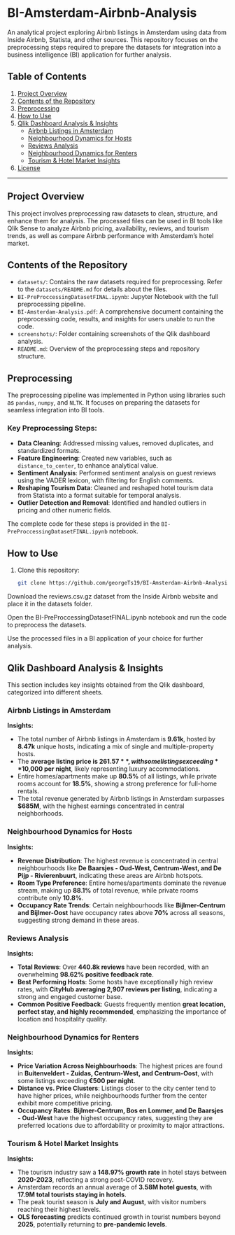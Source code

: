 # BI-Amsterdam-Airbnb-Analysis

An analytical project exploring Airbnb listings in Amsterdam using data from Inside Airbnb, Statista, and other sources. This repository focuses on the preprocessing steps required to prepare the datasets for integration into a business intelligence (BI) application for further analysis.

## Table of Contents
1. [Project Overview](#project-overview)
2. [Contents of the Repository](#contents-of-the-repository)
3. [Preprocessing](#preprocessing)
4. [How to Use](#how-to-use)
5. [Qlik Dashboard Analysis & Insights](#qlik-dashboard-analysis--insights)
   - [Airbnb Listings in Amsterdam](#Airbnb-Listings-in-Amsterdam)
   - [Neighbourhood Dynamics for Hosts](#neighbourhood-dynamics-for-hosts)
   - [Reviews Analysis](#reviews-analysis)
   - [Neighbourhood Dynamics for Renters](#neighbourhood-dynamics-for-renters)
   - [Tourism & Hotel Market Insights](#Tourism-&-Hotel-Market-Insights)
7. [License](#license)

---

## Project Overview
This project involves preprocessing raw datasets to clean, structure, and enhance them for analysis. The processed files can be used in BI tools like Qlik Sense to analyze Airbnb pricing, availability, reviews, and tourism trends, as well as compare Airbnb performance with Amsterdam’s hotel market.

## Contents of the Repository
- `datasets/`: Contains the raw datasets required for preprocessing. Refer to the `datasets/README.md` for details about the files.
- `BI-PreProccessingDatasetFINAL.ipynb`: Jupyter Notebook with the full preprocessing pipeline.
- `BI-Amsterdam-Analysis.pdf`: A comprehensive document containing the preprocessing code, results, and insights for users unable to run the code.
- `screenshots/`: Folder containing screenshots of the Qlik dashboard analysis.
- `README.md`: Overview of the preprocessing steps and repository structure.

## Preprocessing
The preprocessing pipeline was implemented in Python using libraries such as `pandas`, `numpy`, and `NLTK`. It focuses on preparing the datasets for seamless integration into BI tools.

### Key Preprocessing Steps:
- **Data Cleaning**: Addressed missing values, removed duplicates, and standardized formats.
- **Feature Engineering**: Created new variables, such as `distance_to_center`, to enhance analytical value.
- **Sentiment Analysis**: Performed sentiment analysis on guest reviews using the VADER lexicon, with filtering for English comments.
- **Reshaping Tourism Data**: Cleaned and reshaped hotel tourism data from Statista into a format suitable for temporal analysis.
- **Outlier Detection and Removal**: Identified and handled outliers in pricing and other numeric fields.

The complete code for these steps is provided in the `BI-PreProccessingDatasetFINAL.ipynb` notebook.

## How to Use
1. Clone this repository:  
   ```bash
   git clone https://github.com/georgeTs19/BI-Amsterdam-Airbnb-Analysis.git

Download the reviews.csv.gz dataset from the Inside Airbnb website and place it in the datasets folder.

Open the BI-PreProccessingDatasetFINAL.ipynb notebook and run the code to preprocess the datasets.

Use the processed files in a BI application of your choice for further analysis.

## Qlik Dashboard Analysis & Insights  
This section includes key insights obtained from the Qlik dashboard, categorized into different sheets.  

### Airbnb Listings in Amsterdam  
**Insights:**  
- The total number of Airbnb listings in Amsterdam is **9.61k**, hosted by **8.47k** unique hosts, indicating a mix of single and multiple-property hosts.  
- The **average listing price is $261.57**, with some listings exceeding **$10,000 per night**, likely representing luxury accommodations.  
- Entire homes/apartments make up **80.5%** of all listings, while private rooms account for **18.5%**, showing a strong preference for full-home rentals.  
- The total revenue generated by Airbnb listings in Amsterdam surpasses **$685M**, with the highest earnings concentrated in central neighborhoods.  

### Neighbourhood Dynamics for Hosts  
**Insights:**  
- **Revenue Distribution**: The highest revenue is concentrated in central neighbourhoods like **De Baarsjes - Oud-West, Centrum-West, and De Pijp - Rivierenbuurt**, indicating these areas are Airbnb hotspots.  
- **Room Type Preference**: Entire homes/apartments dominate the revenue stream, making up **88.1%** of total revenue, while private rooms contribute only **10.8%**.  
- **Occupancy Rate Trends**: Certain neighbourhoods like **Bijlmer-Centrum and Bijlmer-Oost** have occupancy rates above **70%** across all seasons, suggesting strong demand in these areas.  

### Reviews Analysis  
**Insights:**  
- **Total Reviews**: Over **440.8k reviews** have been recorded, with an overwhelming **98.62% positive feedback rate**.  
- **Best Performing Hosts**: Some hosts have exceptionally high review rates, with **CityHub averaging 2,907 reviews per listing**, indicating a strong and engaged customer base.  
- **Common Positive Feedback**: Guests frequently mention **great location, perfect stay, and highly recommended**, emphasizing the importance of location and hospitality quality.  

### Neighbourhood Dynamics for Renters  
**Insights:**  
- **Price Variation Across Neighbourhoods**: The highest prices are found in **Buitenveldert - Zuidas, Centrum-West, and Centrum-Oost**, with some listings exceeding **€500 per night**.  
- **Distance vs. Price Clusters**: Listings closer to the city center tend to have higher prices, while neighbourhoods further from the center exhibit more competitive pricing.  
- **Occupancy Rates**: **Bijlmer-Centrum, Bos en Lommer, and De Baarsjes - Oud-West** have the highest occupancy rates, suggesting they are preferred locations due to affordability or proximity to major attractions.  

### Tourism & Hotel Market Insights  
**Insights:**  
- The tourism industry saw a **148.97% growth rate** in hotel stays between **2020-2023**, reflecting a strong post-COVID recovery.  
- Amsterdam records an annual average of **3.58M hotel guests**, with **17.9M total tourists staying in hotels**.  
- The peak tourist season is **July and August**, with visitor numbers reaching their highest levels.  
- **OLS forecasting** predicts continued growth in tourist numbers beyond **2025**, potentially returning to **pre-pandemic levels**.  
